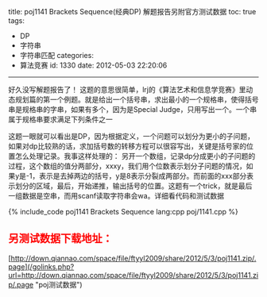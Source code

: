 title: poj1141 Brackets Sequence(经典DP) 解题报告另附官方测试数据
toc: true
tags:
  - DP
  - 字符串
  - 字符串匹配
categories:
  - 算法竞赛
id: 1330
date: 2012-05-03 22:20:06
---

好久没写解题报告了！
这题的意思很简单，lrj的《算法艺术和信息学竞赛》里动态规划篇的第一个例题。就是给出一个括号串，求出最小的一个规格串，使得括号串是规格串的字串，如果有多个，因为是Special Judge，只用写出一个。一个串属于规格串要求满足下列条件之一

这题一眼就可以看出是DP，因为根据定义，一个问题可以划分为更小的子问题，如果对dp比较熟的话，求加括号数的转移方程可以很容写出，关键是括号家的位置怎么处理记录。我事这样处理的：
另开一个数组，记录dp分成更小的子问题的过程，这个数组的值分两部分，xxxy，我们用个位数表示划分子问题的情况，如果y是-1，表示是去掉两边的括号，y是8表示分裂成两部分。而前面的xxx部分表示划分的区域，最后，开始递推，输出括号的位置。这题有一个trick，就是最后一组数据是空串，而用scanf读取字符串会wa。详细看代码和测试数据

{% include_code poj1141 Brackets Sequence lang:cpp poj/1141.cpp %}

## <font color="red">另测试数据下载地址：</font>

[http://down.qiannao.com/space/file/ftyyl2009/share/2012/5/3/poj1141.zip/.page](/golinks.php?url=http://down.qiannao.com/space/file/ftyyl2009/share/2012/5/3/poj1141.zip/.page "poj测试数据")